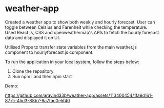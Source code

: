 # weather-app
Created a weather app to show both weekly and hourly forecast. User can toggle between Celsius and Farenheit while checking the temperature.
Used React.js, CSS and openweathermap's APIs to fetch the hourly forecast data and displayed it on UI.

Utilised Props to transfer state variables from the main weather.js component to hourlyforecast.js component.

To run the application in your local system, follow the steps below:
  1. Clone the repository
  2. Run npm i and then npm start

Demo:


https://github.com/aravind33b/weather-app/assets/113400454/1fa9d161-877c-45d3-88b7-6a7fac0e5f40
